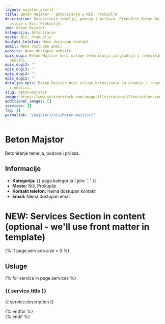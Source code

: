 ```yaml
---
layout: majstor_profil
title: Beton Majstor - Betoniranje u Niš, Prokuplje
description: Betoniranje temelja, podova i prilaza. Pronađite Beton Majstor za Betoniranje
  usluge u Niš, Prokuplje.
ime: Beton Majstor
kategorija: Betoniranje
mesto: Niš, Prokuplje
kontakt_telefon: Nema dostupan kontakt
email: Nema dostupan email
website: Nema dostupan website
opis_dugi: Beton Majstor nudi usluge betoniranja za gradnju i renoviranje u Nišu i
  okolini.
opis_dugi2: ''
opis_dugi3: ''
opis_dugi4: ''
opis_dugi5: ''
detaljan_opis: Beton Majstor nudi usluge betoniranja za gradnju i renoviranje u Nišu
  i okolini.
slug: beton-majstor
image: https://www.shutterstock.com/image-illustration/illustration-construction-worker-purple-jacket-600nw-2609794615.jpg
additional_images: []
services: []
faq: []
permalink: "/majstori/nis/beton-majstor/"
---
```

# Beton Majstor
<p class="description">Betoniranje temelja, podova i prilaza.</p>

<div class="majstor-details">
  <h2>Informacije</h2>
  <ul>
    <li><strong>Kategorija:</strong> {{ page.kategorija | join: ', ' }}</li>
    <li><strong>Mesto:</strong> Niš, Prokuplje</li>
    <li><strong>Kontakt telefon:</strong> Nema dostupan kontakt</li>
    <li><strong>Email:</strong> Nema dostupan email</li>
  </ul>
</div>

# NEW: Services Section in content (optional - we'll use front matter in template)
{% if page.services.size > 0 %}
<div class="services-section">
  <h2>Usluge</h2>
  {% for service in page.services %}
  <div class="service-block">
    <h3>{{ service.title }}</h3>
    <p>{{ service.description }}</p>
  </div>
  {% endfor %}
</div>
{% endif %}

